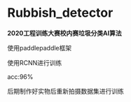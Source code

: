 # Rubbish_detector
**2020工程训练大赛校内赛垃圾分类AI算法**

使用paddlepaddle框架

使用RCNN进行训练

acc:96%

后期制作好实物后重新拍摄数据集进行训练
